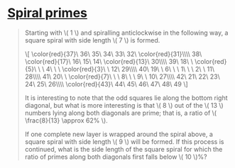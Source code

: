 # [Spiral primes](https://projecteuler.net/problem=58)

> Starting with \\( 1 \\) and spiralling anticlockwise in the following way, a square spiral with side length \\( 7 \\) is formed.
> 
> \\[
> \color{red}{37}\ 36\ 35\ 34\ 33\ 32\ \color{red}{31}\\\\\\\\
> 38\ \color{red}{17}\ 16\ 15\ 14\ \color{red}{13}\ 30\\\\\\\\
> 39\ 18\ \ \color{red}{5}\ \ \ 4\ \ \ \color{red}{3}\ \ 12\ 29\\\\\\\\
> 40\ 19\ \ 6\ \ \ 1\ \ \ 2\ \ 11\ 28\\\\\\\\
> 41\ 20\ \ \color{red}{7}\ \ \ 8\ \ \ 9\ \ 10\ 27\\\\\\\\
> 42\ 21\ 22\ 23\ 24\ 25\ 26\\\\\\\\
> \color{red}{43}\ 44\ 45\ 46\ 47\ 48\ 49
> \\]
> 
> It is interesting to note that the odd squares lie along the bottom right diagonal, but what is more interesting is that \\( 8 \\) out of the \\( 13 \\) numbers lying along both diagonals are prime; that is, a ratio of \\( \\frac{8}{13} \approx 62% \\).
> 
> If one complete new layer is wrapped around the spiral above, a square spiral with side length \\( 9 \\) will be formed. If this process is continued, what is the side length of the square spiral for which the ratio of primes along both diagonals first falls below \\( 10 \\)%?
